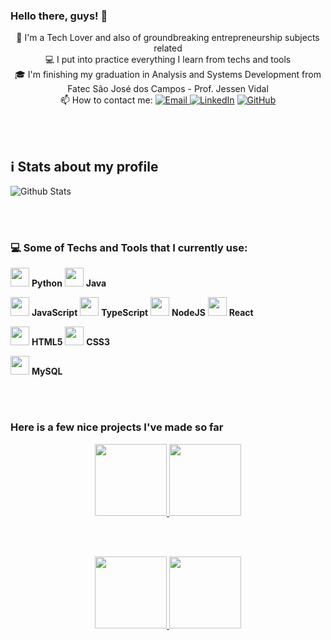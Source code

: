 ### Hello there, guys! 👋
<p align="center">
  💙 I'm a Tech Lover and also of groundbreaking entrepreneurship subjects related
  <br>
  💻 I put into practice everything I learn from techs and tools
  <br>
  🎓 I'm finishing my graduation in Analysis and Systems Development from Fatec São José dos Campos - Prof. Jessen Vidal
  <br>
  📫 How to contact me:
  <a href="mailto:nunes.eduardo256@gmail.com">
    <img src="https://img.shields.io/badge/gmail-D14836?&style=for-the-badge&logo=gmail&logoColor=white" alt="Email">
  </a>
  <a href="https://www.linkedin.com/in/nsedu" target="_blank"><img src="https://img.shields.io/badge/LinkedIn-%230077B5.svg?&style=for-the-badge&logo=linkedin&logoColor=white" alt="LinkedIn"></a>
  <a href="https://github.com/eduns" target="_blank"><img src="https://img.shields.io/badge/github-%23100000.svg?&style=for-the-badge&logo=github&logoColor=white" alt="GitHub"></a>
</p>

<br>
<br>

## ℹ️  Stats about my profile
![Github Stats](https://github-readme-stats.vercel.app/api?username=eduns&show_icons=true&title_color=fff&icon_color=79ff97&text_color=9f9f9f&bg_color=151515)

<br><br>
### 💻 Some of Techs and Tools that I currently use:
<p align="center">

  <img height="30" src="https://www.flaticon.com/svg/static/icons/svg/919/919852.svg"/> <strong> Python</strong>
  <img height="30" src="https://www.flaticon.com/svg/static/icons/svg/226/226777.svg"/> <strong> Java</strong> 
  
  <img height="30" src="https://www.flaticon.com/svg/static/icons/svg/919/919828.svg"/> <strong> JavaScript</strong>
  <img height="30" src="https://www.flaticon.com/svg/static/icons/svg/919/919832.svg"/> <strong> TypeScript</strong> 
  <img height="30" src="https://www.flaticon.com/svg/static/icons/svg/919/919825.svg"/> <strong> NodeJS</strong>
  <img height="30" src="https://www.flaticon.com/svg/static/icons/svg/919/919851.svg"/> <strong> React</strong>
  
  <img height="30" src="https://www.flaticon.com/svg/static/icons/svg/888/888859.svg"/> <strong> HTML5</strong>
  <img height="30" src="https://www.flaticon.com/svg/static/icons/svg/888/888847.svg"/> <strong> CSS3</strong>
 
  <img height="30" src="https://www.flaticon.com/svg/static/icons/svg/919/919836.svg"/> <strong> MySQL</strong>
</p>
<br><br>

### Here is a few nice projects I've made so far
<p width="100%" align="center">
  <p width="100%" align="center">
    <a align="right" href="https://github.com/eduns/happy" title="Happy">
      <img height="115" src="https://github-readme-stats.vercel.app/api/pin/?username=eduns&repo=happy&theme=gotham">
    </a>
    <a align="left" href="https://github.com/eduns/be-the-hero" title="Be The Hero">
      <img height="115" src="https://github-readme-stats.vercel.app/api/pin/?username=eduns&repo=be-the-hero&theme=gotham">
    </a>
  </p>
<br><br>
   <p width="100%" align="center">
      <a align="right" href="https://github.com/eduns/devradar" title="DevRadar">
        <img height="115" src="https://github-readme-stats.vercel.app/api/pin/?username=eduns&repo=devradar&theme=gotham">
      </a>
      <a align="left" href="https://github.com/eduns/aircnc" title="AirCnC">
        <img height="115" src="https://github-readme-stats.vercel.app/api/pin/?username=eduns&repo=aircnc&theme=gotham">
      </a>
   </p>
</p>
